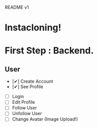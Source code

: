 README v1

# Instacloning!


# First Step : Backend.

## User

- [✔] Create Account
- [✔] See Profile
- [ ] Login
- [ ] Edit Profile
- [ ] Follow User
- [ ] Unfollow User
- [ ] Change Avatar (Image Upload!)
